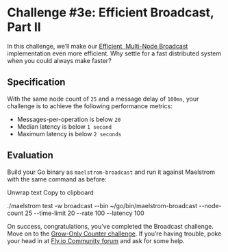 # Challenge #3e: Efficient Broadcast, Part II

In this challenge, we’ll make our [Efficient, Multi-Node Broadcast](https://fly.io/dist-sys/3d) implementation even more efficient. Why settle for a fast distributed system when you could always make faster?

## [](https://fly.io/dist-sys/3e//#specification)Specification

With the same node count of `25` and a message delay of `100ms`, your challenge is to achieve the following performance metrics:

-   Messages-per-operation is below `20`
-   Median latency is below `1 second`
-   Maximum latency is below `2 seconds`

## [](https://fly.io/dist-sys/3e//#evaluation)Evaluation

Build your Go binary as `maelstrom-broadcast` and run it against Maelstrom with the same command as before:

Unwrap text Copy to clipboard


./maelstrom test -w broadcast --bin ~/go/bin/maelstrom-broadcast --node-count 25 --time-limit 20 --rate 100 --latency 100


On success, congratulations, you’ve completed the Broadcast challenge. Move on to the [Grow-Only Counter challenge](https://fly.io/dist-sys/4). If you’re having trouble, poke your head in at [Fly.io Community forum](https://community.fly.io/) and ask for some help.
